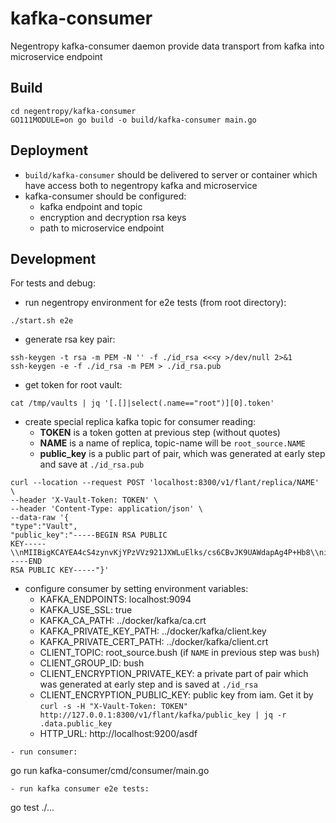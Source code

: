 # kafka-consumer

Negentropy kafka-consumer daemon provide data transport from kafka into microservice endpoint

## Build
```
cd negentropy/kafka-consumer
GO111MODULE=on go build -o build/kafka-consumer main.go
```
## Deployment

- `build/kafka-consumer` should be delivered to server or container which have access both to negentropy kafka and microservice
- kafka-consumer should be configured:
  * kafka endpoint and topic
  * encryption and decryption rsa keys
  * path to microservice endpoint

## Development

For tests and debug:

- run negentropy environment for e2e tests (from root directory):
```
./start.sh e2e
```
- generate rsa key pair:
```
ssh-keygen -t rsa -m PEM -N '' -f ./id_rsa <<<y >/dev/null 2>&1
ssh-keygen -e -f ./id_rsa -m PEM > ./id_rsa.pub
```
- get token for root vault:
```
cat /tmp/vaults | jq '[.[]|select(.name=="root")][0].token'
```
- create special replica kafka topic for consumer reading:
  * **TOKEN** is a token gotten at previous step (without quotes)
  * **NAME** is a name of replica, topic-name will be `root_source.NAME`
  * **public_key** is a public part of pair, which was generated at early step and save at `./id_rsa.pub`
```
curl --location --request POST 'localhost:8300/v1/flant/replica/NAME' \
--header 'X-Vault-Token: TOKEN' \
--header 'Content-Type: application/json' \
--data-raw '{
"type":"Vault",
"public_key":"-----BEGIN RSA PUBLIC
KEY-----\\nMIIBigKCAYEA4cS4zynvKjYPzVVz921JXWLuElks/cs6CBvJK9UAWdapAg4P+Hb8\\ni2ZycG/r4UEjeffpfBQlwqbE75v29mpxhidE+c6Qs5zJfe5+lyIh0AW+m9TC9IFO\\n6o6NV/Z8foyH+oPzf1ZgKcuTXUc7xlRNK2niun9HJHzrUOLVN1CmBbwu0jyXY+Jq\\n8hl5NYsHLuvGwciyBLERtrIM6bp6a0fLl1ypsloZYW80MyTl7oX6V+sdoQlIIBcJ\\nlCevWMqn9NqhlFSCtL0fdQHJLXOqo6H6WZrEIwWbWGjd0iMTtXIcUPbZ04YUEtCf\\nlsV4YewaoXdANZDJRc798UeBuya8AjWiCt+4/TKdCjlpYmhJ2eCrAhGU0sAFoc81\\nmfJmJb/8OgfwOAzJ8BgGYshukwEXUvQX6V8P5EbTQT97N/rjPQyBFkZh61qv5+MM\\naiIfu2D/wOprDg2mibhehbMV7SarUdVLgIhd8FJ46CsA9riuAR0w0ICe5ndt2M6s\\n80Vn72rBbU47AgMBAAE=\\n-----END
RSA PUBLIC KEY-----"}'
```
- configure consumer by setting environment variables:
  * KAFKA_ENDPOINTS: localhost:9094
  * KAFKA_USE_SSL: true
  * KAFKA_CA_PATH: ../docker/kafka/ca.crt
  * KAFKA_PRIVATE_KEY_PATH: ../docker/kafka/client.key
  * KAFKA_PRIVATE_CERT_PATH: ../docker/kafka/client.crt
  * CLIENT_TOPIC: root_source.bush (if `NAME` in previous step was `bush`)
  * CLIENT_GROUP_ID: bush
  * CLIENT_ENCRYPTION_PRIVATE_KEY: a private part of pair which was generated at early step and is saved at `./id_rsa`
  * CLIENT_ENCRYPTION_PUBLIC_KEY: public key from iam. Get it by `curl -s -H "X-Vault-Token: TOKEN" http://127.0.0.1:8300/v1/flant/kafka/public_key | jq -r .data.public_key`
  * HTTP_URL: http://localhost:9200/asdf
```
- run consumer:
```
go run kafka-consumer/cmd/consumer/main.go
```
- run kafka consumer e2e tests:
```
go test ./...
```
